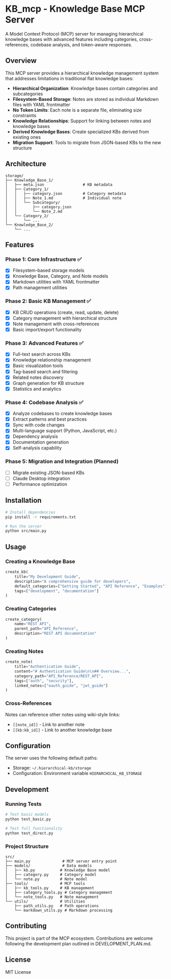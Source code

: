 # KB_mcp - Knowledge Base MCP Server

A Model Context Protocol (MCP) server for managing hierarchical knowledge bases with advanced features including categories, cross-references, codebase analysis, and token-aware responses.

## Overview

This MCP server provides a hierarchical knowledge management system that addresses limitations in traditional flat knowledge bases:

- **Hierarchical Organization**: Knowledge bases contain categories and subcategories
- **Filesystem-Based Storage**: Notes are stored as individual Markdown files with YAML frontmatter
- **No Token Limits**: Each note is a separate file, eliminating size constraints
- **Knowledge Relationships**: Support for linking between notes and knowledge bases
- **Derived Knowledge Bases**: Create specialized KBs derived from existing ones
- **Migration Support**: Tools to migrate from JSON-based KBs to the new structure

## Architecture

```
storage/
├── Knowledge_Base_1/
│   ├── meta.json                 # KB metadata
│   ├── Category_1/
│   │   ├── category.json         # Category metadata
│   │   ├── Note_1.md             # Individual note
│   │   └── Subcategory/
│   │       ├── category.json
│   │       └── Note_2.md
│   └── Category_2/
│       └── ...
└── Knowledge_Base_2/
    └── ...
```

## Features

### Phase 1: Core Infrastructure ✅
- [x] Filesystem-based storage models
- [x] Knowledge Base, Category, and Note models
- [x] Markdown utilities with YAML frontmatter
- [x] Path management utilities

### Phase 2: Basic KB Management ✅
- [x] KB CRUD operations (create, read, update, delete)
- [x] Category management with hierarchical structure
- [x] Note management with cross-references
- [x] Basic import/export functionality

### Phase 3: Advanced Features ✅
- [x] Full-text search across KBs
- [x] Knowledge relationship management  
- [x] Basic visualization tools
- [x] Tag-based search and filtering
- [x] Related notes discovery
- [x] Graph generation for KB structure
- [x] Statistics and analytics

### Phase 4: Codebase Analysis ✅
- [x] Analyze codebases to create knowledge bases
- [x] Extract patterns and best practices
- [x] Sync with code changes
- [x] Multi-language support (Python, JavaScript, etc.)
- [x] Dependency analysis
- [x] Documentation generation
- [x] Self-analysis capability

### Phase 5: Migration and Integration (Planned)
- [ ] Migrate existing JSON-based KBs
- [ ] Claude Desktop integration
- [ ] Performance optimization

## Installation

```bash
# Install dependencies
pip install -r requirements.txt

# Run the server
python src/main.py
```

## Usage

### Creating a Knowledge Base

```python
create_kb(
    title="My Development Guide",
    description="A comprehensive guide for developers",
    default_categories=["Getting Started", "API Reference", "Examples"],
    tags=["development", "documentation"]
)
```

### Creating Categories

```python
create_category(
    name="REST API",
    parent_path="API_Reference",
    description="REST API documentation"
)
```

### Creating Notes

```python
create_note(
    title="Authentication Guide",
    content="# Authentication Guide\n\n## Overview...",
    category_path="API_Reference/REST_API",
    tags=["auth", "security"],
    linked_notes=["oauth_guide", "jwt_guide"]
)
```

### Cross-References

Notes can reference other notes using wiki-style links:
- `[[note_id]]` - Link to another note
- `[[kb:kb_id]]` - Link to another knowledge base

## Configuration

The server uses the following default paths:
- Storage: `~/.hierarchical-kb/storage`
- Configuration: Environment variable `HIERARCHICAL_KB_STORAGE`

## Development

### Running Tests

```bash
# Test basic models
python test_basic.py

# Test full functionality
python test_direct.py
```

### Project Structure

```
src/
├── main.py              # MCP server entry point
├── models/              # Data models
│   ├── kb.py           # Knowledge Base model
│   ├── category.py     # Category model
│   └── note.py         # Note model
├── tools/              # MCP tools
│   ├── kb_tools.py     # KB management
│   ├── category_tools.py # Category management
│   └── note_tools.py   # Note management
└── utils/              # Utilities
    ├── path_utils.py   # Path operations
    └── markdown_utils.py # Markdown processing
```

## Contributing

This project is part of the MCP ecosystem. Contributions are welcome following the development plan outlined in DEVELOPMENT_PLAN.md.

## License

MIT License
